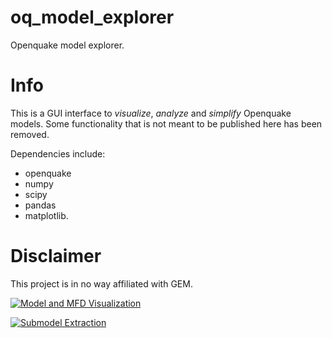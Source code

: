 # oq_model_explorer

Openquake model explorer.

# Info
This is a GUI interface to _visualize_, _analyze_ and _simplify_ Openquake models. Some functionality that is not meant to be published here has been removed.

Dependencies include:

* openquake
* numpy
* scipy
* pandas
* matplotlib.

# Disclaimer
This project is in no way affiliated with GEM.

[![Model and MFD Visualization](http://i.imgur.com/udBSejM.png)](https://github.com/ChrisPara/oq_model_explorer)

[![Submodel Extraction](http://i.imgur.com/LkY0VBr.png)](https://github.com/ChrisPara/oq_model_explorer)
